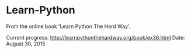 # Learn-Python
From the online book 'Learn Python The Hard Way'.

Current progress: 
http://learnpythonthehardway.org/book/ex36.html
Date: August 30, 2015
